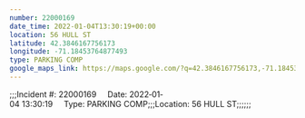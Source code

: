 ```yaml
---
number: 22000169
date_time: 2022-01-04T13:30:19+00:00
location: 56 HULL ST
latitude: 42.3846167756173
longitude: -71.18453764877493
type: PARKING COMP
google_maps_link: https://maps.google.com/?q=42.3846167756173,-71.18453764877493
---
```


;;;Incident #: 22000169     Date: 2022‐01‐04 13:30:19     Type: PARKING COMP;;;Location: 56 HULL ST;;;;;;
